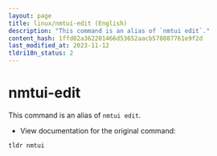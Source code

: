 ```yaml
---
layout: page
title: linux/nmtui-edit (English)
description: "This command is an alias of `nmtui edit`."
content_hash: 1ffd02a362201466d53652aacb578087761e9f2d
last_modified_at: 2023-11-12
tldri18n_status: 2
---
```

# nmtui-edit

This command is an alias of `nmtui edit`.

- View documentation for the original command:

`tldr nmtui`
